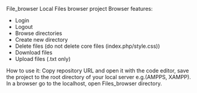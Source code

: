 File_browser
Local Files browser project
Browser features:
- Login
- Logout
- Browse directories
- Create new directory
- Delete files (do not delete core files (index.php/style.css))
- Download files
- Upload files (.txt only)


How to use it:
Copy repository URL and open it with the code editor, save the project to the root directory of your local server e.g.(AMPPS, XAMPP). In a browser go to the localhost, open Files_browser directory.
